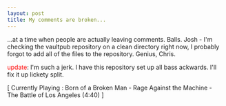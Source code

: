 ```yaml
---
layout: post
title: My comments are broken...
---
```

...at a time when people are actually leaving comments. Balls. Josh - I'm 
checking the vaultpub repository on a clean directory right now, I probably 
forgot to add all of the files to the repository. Genius, Chris.

<p><font color="red">update</font>: I'm such a jerk. I have this repository set up 
all bass ackwards. I'll fix it up lickety split.</p>

<p class="media">[ Currently Playing : Born of a Broken Man - Rage Against the 
Machine - The Battle of Los Angeles (4:40) ]</p>